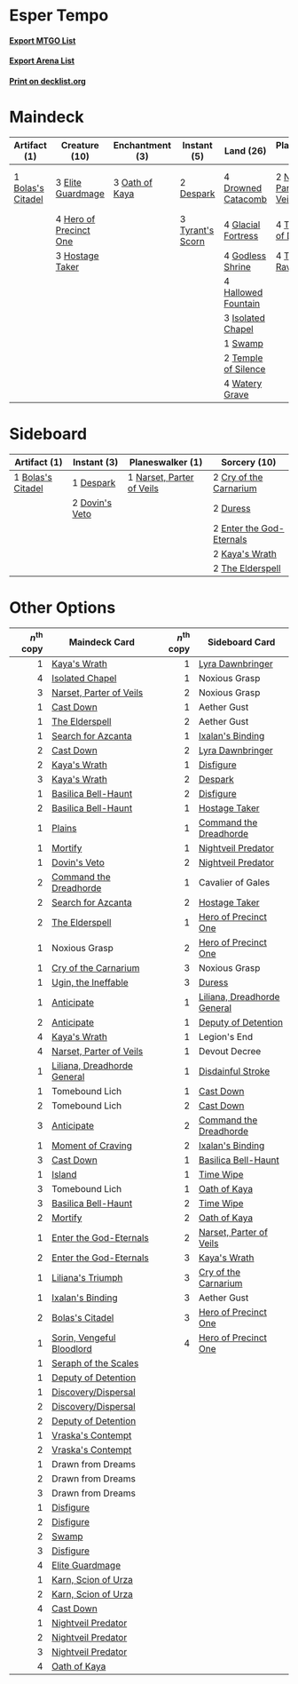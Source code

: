 # Esper Tempo

#### [Export MTGO List](../collection/Esper%20Tempo/Esper%20Tempo.txt)
#### [Export Arena List](../collection/Esper%20Tempo/Esper%20Tempo_arena.txt)
#### [Print on decklist.org](http://decklist.org/?deckmain=1%09Bolas's%20Citadel%0A1%09Command%20the%20Dreadhorde%0A2%09Despark%0A4%09Drowned%20Catacomb%0A3%09Elite%20Guardmage%0A4%09Glacial%20Fortress%0A4%09Godless%20Shrine%0A4%09Hallowed%20Fountain%0A4%09Hero%20of%20Precinct%20One%0A3%09Hostage%20Taker%0A3%09Isolated%20Chapel%0A2%09Narset,%20Parter%20of%20Veils%0A3%09Oath%20of%20Kaya%0A1%09Swamp%0A4%09Teferi,%20Hero%20of%20Dominaria%0A4%09Teferi,%20Time%20Raveler%0A2%09Temple%20of%20Silence%0A4%09Thought%20Erasure%0A3%09Tyrant's%20Scorn%0A4%09Watery%20Grave&deckside=1%09Bolas's%20Citadel%0A2%09Cry%20of%20the%20Carnarium%0A1%09Despark%0A2%09Dovin's%20Veto%0A2%09Duress%0A2%09Enter%20the%20God-Eternals%0A2%09Kaya's%20Wrath%0A1%09Narset,%20Parter%20of%20Veils%0A2%09The%20Elderspell)
# Maindeck

|                                        Artifact (1)                                        |                                          Creature (10)                                          |                                     Enchantment (3)                                     |                                        Instant (5)                                        |                                          Land (26)                                           |                                          Planeswalker (10)                                           |                                            Sorcery (5)                                            |
|--------------------------------------------------------------------------------------------|-------------------------------------------------------------------------------------------------|-----------------------------------------------------------------------------------------|-------------------------------------------------------------------------------------------|----------------------------------------------------------------------------------------------|------------------------------------------------------------------------------------------------------|---------------------------------------------------------------------------------------------------|
|1 [Bolas's Citadel](http://gatherer.wizards.com/Pages/Card/Details.aspx?multiverseid=461006)|3 [Elite Guardmage](http://gatherer.wizards.com/Pages/Card/Details.aspx?multiverseid=461122)     |3 [Oath of Kaya](http://gatherer.wizards.com/Pages/Card/Details.aspx?multiverseid=461136)|2 [Despark](http://gatherer.wizards.com/Pages/Card/Details.aspx?multiverseid=461117)       |4 [Drowned Catacomb](http://gatherer.wizards.com/Pages/Card/Details.aspx?multiverseid=430633) |2 [Narset, Parter of Veils](http://gatherer.wizards.com/Pages/Card/Details.aspx?multiverseid=460988)  |1 [Command the Dreadhorde](http://gatherer.wizards.com/Pages/Card/Details.aspx?multiverseid=461009)|
|                                                                                            |4 [Hero of Precinct One](http://gatherer.wizards.com/Pages/Card/Details.aspx?multiverseid=457155)|                                                                                         |3 [Tyrant's Scorn](http://gatherer.wizards.com/Pages/Card/Details.aspx?multiverseid=461152)|4 [Glacial Fortress](http://gatherer.wizards.com/Pages/Card/Details.aspx?multiverseid=190562) |4 [Teferi, Hero of Dominaria](http://gatherer.wizards.com/Pages/Card/Details.aspx?multiverseid=443095)|4 [Thought Erasure](http://gatherer.wizards.com/Pages/Card/Details.aspx?multiverseid=452956)       |
|                                                                                            |3 [Hostage Taker](http://gatherer.wizards.com/Pages/Card/Details.aspx?multiverseid=435379)       |                                                                                         |                                                                                           |4 [Godless Shrine](http://gatherer.wizards.com/Pages/Card/Details.aspx?multiverseid=405099)   |4 [Teferi, Time Raveler](http://gatherer.wizards.com/Pages/Card/Details.aspx?multiverseid=461148)     |                                                                                                   |
|                                                                                            |                                                                                                 |                                                                                         |                                                                                           |4 [Hallowed Fountain](http://gatherer.wizards.com/Pages/Card/Details.aspx?multiverseid=97071) |                                                                                                      |                                                                                                   |
|                                                                                            |                                                                                                 |                                                                                         |                                                                                           |3 [Isolated Chapel](http://gatherer.wizards.com/Pages/Card/Details.aspx?multiverseid=443129)  |                                                                                                      |                                                                                                   |
|                                                                                            |                                                                                                 |                                                                                         |                                                                                           |1 [Swamp](http://gatherer.wizards.com/Pages/Card/Details.aspx?multiverseid=439858)            |                                                                                                      |                                                                                                   |
|                                                                                            |                                                                                                 |                                                                                         |                                                                                           |2 [Temple of Silence](http://gatherer.wizards.com/Pages/Card/Details.aspx?multiverseid=373522)|                                                                                                      |                                                                                                   |
|                                                                                            |                                                                                                 |                                                                                         |                                                                                           |4 [Watery Grave](http://gatherer.wizards.com/Pages/Card/Details.aspx?multiverseid=405114)     |                                                                                                      |                                                                                                   |


# Sideboard

|                                        Artifact (1)                                        |                                       Instant (3)                                       |                                          Planeswalker (1)                                          |                                           Sorcery (10)                                            |
|--------------------------------------------------------------------------------------------|-----------------------------------------------------------------------------------------|----------------------------------------------------------------------------------------------------|---------------------------------------------------------------------------------------------------|
|1 [Bolas's Citadel](http://gatherer.wizards.com/Pages/Card/Details.aspx?multiverseid=461006)|1 [Despark](http://gatherer.wizards.com/Pages/Card/Details.aspx?multiverseid=461117)     |1 [Narset, Parter of Veils](http://gatherer.wizards.com/Pages/Card/Details.aspx?multiverseid=460988)|2 [Cry of the Carnarium](http://gatherer.wizards.com/Pages/Card/Details.aspx?multiverseid=457214)  |
|                                                                                            |2 [Dovin's Veto](http://gatherer.wizards.com/Pages/Card/Details.aspx?multiverseid=461120)|                                                                                                    |2 [Duress](http://gatherer.wizards.com/Pages/Card/Details.aspx?multiverseid=14557)                 |
|                                                                                            |                                                                                         |                                                                                                    |2 [Enter the God-Eternals](http://gatherer.wizards.com/Pages/Card/Details.aspx?multiverseid=461123)|
|                                                                                            |                                                                                         |                                                                                                    |2 [Kaya's Wrath](http://gatherer.wizards.com/Pages/Card/Details.aspx?multiverseid=457331)          |
|                                                                                            |                                                                                         |                                                                                                    |2 [The Elderspell](http://gatherer.wizards.com/Pages/Card/Details.aspx?multiverseid=461016)        |


# Other Options

|*n*<sup>th</sup> copy|                                            Maindeck Card                                             |*n*<sup>th</sup> copy|                                            Sideboard Card                                            |
|--------------------:|------------------------------------------------------------------------------------------------------|--------------------:|------------------------------------------------------------------------------------------------------|
|                    1|[Kaya's Wrath](http://gatherer.wizards.com/Pages/Card/Details.aspx?multiverseid=457331)               |                    1|[Lyra Dawnbringer](http://gatherer.wizards.com/Pages/Card/Details.aspx?multiverseid=442914)           |
|                    4|[Isolated Chapel](http://gatherer.wizards.com/Pages/Card/Details.aspx?multiverseid=443129)            |                    1|Noxious Grasp                                                                                         |
|                    3|[Narset, Parter of Veils](http://gatherer.wizards.com/Pages/Card/Details.aspx?multiverseid=460988)    |                    2|Noxious Grasp                                                                                         |
|                    1|[Cast Down](http://gatherer.wizards.com/Pages/Card/Details.aspx?multiverseid=442969)                  |                    1|Aether Gust                                                                                           |
|                    1|[The Elderspell](http://gatherer.wizards.com/Pages/Card/Details.aspx?multiverseid=461016)             |                    2|Aether Gust                                                                                           |
|                    1|[Search for Azcanta](http://gatherer.wizards.com/Pages/Card/Details.aspx?multiverseid=435226)         |                    1|[Ixalan's Binding](http://gatherer.wizards.com/Pages/Card/Details.aspx?multiverseid=435168)           |
|                    2|[Cast Down](http://gatherer.wizards.com/Pages/Card/Details.aspx?multiverseid=442969)                  |                    2|[Lyra Dawnbringer](http://gatherer.wizards.com/Pages/Card/Details.aspx?multiverseid=442914)           |
|                    2|[Kaya's Wrath](http://gatherer.wizards.com/Pages/Card/Details.aspx?multiverseid=457331)               |                    1|[Disfigure](http://gatherer.wizards.com/Pages/Card/Details.aspx?multiverseid=442076)                  |
|                    3|[Kaya's Wrath](http://gatherer.wizards.com/Pages/Card/Details.aspx?multiverseid=457331)               |                    2|[Despark](http://gatherer.wizards.com/Pages/Card/Details.aspx?multiverseid=461117)                    |
|                    1|[Basilica Bell-Haunt](http://gatherer.wizards.com/Pages/Card/Details.aspx?multiverseid=457300)        |                    2|[Disfigure](http://gatherer.wizards.com/Pages/Card/Details.aspx?multiverseid=442076)                  |
|                    2|[Basilica Bell-Haunt](http://gatherer.wizards.com/Pages/Card/Details.aspx?multiverseid=457300)        |                    1|[Hostage Taker](http://gatherer.wizards.com/Pages/Card/Details.aspx?multiverseid=435379)              |
|                    1|[Plains](http://gatherer.wizards.com/Pages/Card/Details.aspx?multiverseid=439856)                     |                    1|[Command the Dreadhorde](http://gatherer.wizards.com/Pages/Card/Details.aspx?multiverseid=461009)     |
|                    1|[Mortify](http://gatherer.wizards.com/Pages/Card/Details.aspx?multiverseid=420829)                    |                    1|[Nightveil Predator](http://gatherer.wizards.com/Pages/Card/Details.aspx?multiverseid=452941)         |
|                    1|[Dovin's Veto](http://gatherer.wizards.com/Pages/Card/Details.aspx?multiverseid=461120)               |                    2|[Nightveil Predator](http://gatherer.wizards.com/Pages/Card/Details.aspx?multiverseid=452941)         |
|                    2|[Command the Dreadhorde](http://gatherer.wizards.com/Pages/Card/Details.aspx?multiverseid=461009)     |                    1|Cavalier of Gales                                                                                     |
|                    2|[Search for Azcanta](http://gatherer.wizards.com/Pages/Card/Details.aspx?multiverseid=435226)         |                    2|[Hostage Taker](http://gatherer.wizards.com/Pages/Card/Details.aspx?multiverseid=435379)              |
|                    2|[The Elderspell](http://gatherer.wizards.com/Pages/Card/Details.aspx?multiverseid=461016)             |                    1|[Hero of Precinct One](http://gatherer.wizards.com/Pages/Card/Details.aspx?multiverseid=457155)       |
|                    1|Noxious Grasp                                                                                         |                    2|[Hero of Precinct One](http://gatherer.wizards.com/Pages/Card/Details.aspx?multiverseid=457155)       |
|                    1|[Cry of the Carnarium](http://gatherer.wizards.com/Pages/Card/Details.aspx?multiverseid=457214)       |                    3|Noxious Grasp                                                                                         |
|                    1|[Ugin, the Ineffable](http://gatherer.wizards.com/Pages/Card/Details.aspx?multiverseid=460929)        |                    3|[Duress](http://gatherer.wizards.com/Pages/Card/Details.aspx?multiverseid=14557)                      |
|                    1|[Anticipate](http://gatherer.wizards.com/Pages/Card/Details.aspx?multiverseid=401813)                 |                    1|[Liliana, Dreadhorde General](http://gatherer.wizards.com/Pages/Card/Details.aspx?multiverseid=461024)|
|                    2|[Anticipate](http://gatherer.wizards.com/Pages/Card/Details.aspx?multiverseid=401813)                 |                    1|[Deputy of Detention](http://gatherer.wizards.com/Pages/Card/Details.aspx?multiverseid=457309)        |
|                    4|[Kaya's Wrath](http://gatherer.wizards.com/Pages/Card/Details.aspx?multiverseid=457331)               |                    1|Legion's End                                                                                          |
|                    4|[Narset, Parter of Veils](http://gatherer.wizards.com/Pages/Card/Details.aspx?multiverseid=460988)    |                    1|Devout Decree                                                                                         |
|                    1|[Liliana, Dreadhorde General](http://gatherer.wizards.com/Pages/Card/Details.aspx?multiverseid=461024)|                    1|[Disdainful Stroke](http://gatherer.wizards.com/Pages/Card/Details.aspx?multiverseid=420705)          |
|                    1|Tomebound Lich                                                                                        |                    1|[Cast Down](http://gatherer.wizards.com/Pages/Card/Details.aspx?multiverseid=442969)                  |
|                    2|Tomebound Lich                                                                                        |                    2|[Cast Down](http://gatherer.wizards.com/Pages/Card/Details.aspx?multiverseid=442969)                  |
|                    3|[Anticipate](http://gatherer.wizards.com/Pages/Card/Details.aspx?multiverseid=401813)                 |                    2|[Command the Dreadhorde](http://gatherer.wizards.com/Pages/Card/Details.aspx?multiverseid=461009)     |
|                    1|[Moment of Craving](http://gatherer.wizards.com/Pages/Card/Details.aspx?multiverseid=439736)          |                    2|[Ixalan's Binding](http://gatherer.wizards.com/Pages/Card/Details.aspx?multiverseid=435168)           |
|                    3|[Cast Down](http://gatherer.wizards.com/Pages/Card/Details.aspx?multiverseid=442969)                  |                    1|[Basilica Bell-Haunt](http://gatherer.wizards.com/Pages/Card/Details.aspx?multiverseid=457300)        |
|                    1|[Island](http://gatherer.wizards.com/Pages/Card/Details.aspx?multiverseid=439857)                     |                    1|[Time Wipe](http://gatherer.wizards.com/Pages/Card/Details.aspx?multiverseid=461150)                  |
|                    3|Tomebound Lich                                                                                        |                    1|[Oath of Kaya](http://gatherer.wizards.com/Pages/Card/Details.aspx?multiverseid=461136)               |
|                    3|[Basilica Bell-Haunt](http://gatherer.wizards.com/Pages/Card/Details.aspx?multiverseid=457300)        |                    2|[Time Wipe](http://gatherer.wizards.com/Pages/Card/Details.aspx?multiverseid=461150)                  |
|                    2|[Mortify](http://gatherer.wizards.com/Pages/Card/Details.aspx?multiverseid=420829)                    |                    2|[Oath of Kaya](http://gatherer.wizards.com/Pages/Card/Details.aspx?multiverseid=461136)               |
|                    1|[Enter the God-Eternals](http://gatherer.wizards.com/Pages/Card/Details.aspx?multiverseid=461123)     |                    2|[Narset, Parter of Veils](http://gatherer.wizards.com/Pages/Card/Details.aspx?multiverseid=460988)    |
|                    2|[Enter the God-Eternals](http://gatherer.wizards.com/Pages/Card/Details.aspx?multiverseid=461123)     |                    3|[Kaya's Wrath](http://gatherer.wizards.com/Pages/Card/Details.aspx?multiverseid=457331)               |
|                    1|[Liliana's Triumph](http://gatherer.wizards.com/Pages/Card/Details.aspx?multiverseid=461025)          |                    3|[Cry of the Carnarium](http://gatherer.wizards.com/Pages/Card/Details.aspx?multiverseid=457214)       |
|                    1|[Ixalan's Binding](http://gatherer.wizards.com/Pages/Card/Details.aspx?multiverseid=435168)           |                    3|Aether Gust                                                                                           |
|                    2|[Bolas's Citadel](http://gatherer.wizards.com/Pages/Card/Details.aspx?multiverseid=461006)            |                    3|[Hero of Precinct One](http://gatherer.wizards.com/Pages/Card/Details.aspx?multiverseid=457155)       |
|                    1|[Sorin, Vengeful Bloodlord](http://gatherer.wizards.com/Pages/Card/Details.aspx?multiverseid=461144)  |                    4|[Hero of Precinct One](http://gatherer.wizards.com/Pages/Card/Details.aspx?multiverseid=457155)       |
|                    1|[Seraph of the Scales](http://gatherer.wizards.com/Pages/Card/Details.aspx?multiverseid=457349)       |                     |                                                                                                      |
|                    1|[Deputy of Detention](http://gatherer.wizards.com/Pages/Card/Details.aspx?multiverseid=457309)        |                     |                                                                                                      |
|                    1|[Discovery/Dispersal](http://gatherer.wizards.com/Pages/Card/Details.aspx?multiverseid=452973)        |                     |                                                                                                      |
|                    2|[Discovery/Dispersal](http://gatherer.wizards.com/Pages/Card/Details.aspx?multiverseid=452973)        |                     |                                                                                                      |
|                    2|[Deputy of Detention](http://gatherer.wizards.com/Pages/Card/Details.aspx?multiverseid=457309)        |                     |                                                                                                      |
|                    1|[Vraska's Contempt](http://gatherer.wizards.com/Pages/Card/Details.aspx?multiverseid=435283)          |                     |                                                                                                      |
|                    2|[Vraska's Contempt](http://gatherer.wizards.com/Pages/Card/Details.aspx?multiverseid=435283)          |                     |                                                                                                      |
|                    1|Drawn from Dreams                                                                                     |                     |                                                                                                      |
|                    2|Drawn from Dreams                                                                                     |                     |                                                                                                      |
|                    3|Drawn from Dreams                                                                                     |                     |                                                                                                      |
|                    1|[Disfigure](http://gatherer.wizards.com/Pages/Card/Details.aspx?multiverseid=442076)                  |                     |                                                                                                      |
|                    2|[Disfigure](http://gatherer.wizards.com/Pages/Card/Details.aspx?multiverseid=442076)                  |                     |                                                                                                      |
|                    2|[Swamp](http://gatherer.wizards.com/Pages/Card/Details.aspx?multiverseid=439858)                      |                     |                                                                                                      |
|                    3|[Disfigure](http://gatherer.wizards.com/Pages/Card/Details.aspx?multiverseid=442076)                  |                     |                                                                                                      |
|                    4|[Elite Guardmage](http://gatherer.wizards.com/Pages/Card/Details.aspx?multiverseid=461122)            |                     |                                                                                                      |
|                    1|[Karn, Scion of Urza](http://gatherer.wizards.com/Pages/Card/Details.aspx?multiverseid=442889)        |                     |                                                                                                      |
|                    2|[Karn, Scion of Urza](http://gatherer.wizards.com/Pages/Card/Details.aspx?multiverseid=442889)        |                     |                                                                                                      |
|                    4|[Cast Down](http://gatherer.wizards.com/Pages/Card/Details.aspx?multiverseid=442969)                  |                     |                                                                                                      |
|                    1|[Nightveil Predator](http://gatherer.wizards.com/Pages/Card/Details.aspx?multiverseid=452941)         |                     |                                                                                                      |
|                    2|[Nightveil Predator](http://gatherer.wizards.com/Pages/Card/Details.aspx?multiverseid=452941)         |                     |                                                                                                      |
|                    3|[Nightveil Predator](http://gatherer.wizards.com/Pages/Card/Details.aspx?multiverseid=452941)         |                     |                                                                                                      |
|                    4|[Oath of Kaya](http://gatherer.wizards.com/Pages/Card/Details.aspx?multiverseid=461136)               |                     |                                                                                                      |

